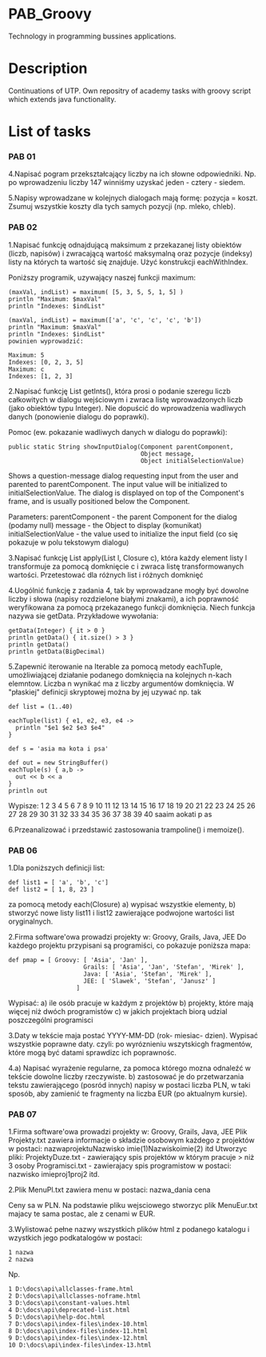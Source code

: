 # PAB_Groovy
 Technology in programming bussines applications.
 
# Description
Continuations of UTP. Own repositry of academy tasks with groovy script which extends java functionality.

# List of tasks

### PAB 01
4.Napisać pogram przekształcający liczby na ich słowne odpowiedniki.
       Np. po wprowadzeniu liczby 147 winniśmy uzyskać jeden - cztery - siedem.

5.Napisy wprowadzane w kolejnych dialogach mają formę:  pozycja = koszt.
Zsumuj wszystkie koszty dla tych samych pozycji (np. mleko, chleb).

### PAB 02

1.Napisać funkcję odnajdującą maksimum z przekazanej listy obiektów (liczb, napisów) i zwracającą wartość maksymalną oraz pozycje (indeksy) listy na których ta wartość się znajduje. Użyć konstrukcji  eachWithIndex.

Poniższy programik, uzywający naszej funkcji maximum:
```
(maxVal, indList) = maximum( [5, 3, 5, 5, 1, 5] )
println "Maximum: $maxVal"
println "Indexes: $indList"

(maxVal, indList) = maximum(['a', 'c', 'c', 'c', 'b'])
println "Maximum: $maxVal"
println "Indexes: $indList"
powinien wyprowadzić:

Maximum: 5
Indexes: [0, 2, 3, 5]
Maximum: c
Indexes: [1, 2, 3]
```

2.Napisać funkcję List getInts(), która prosi o podanie szeregu liczb całkowitych w dialogu wejściowym i zwraca listę wprowadzonych liczb (jako obiektów typu Integer). Nie dopuścić do wprowadzenia wadliwych danych (ponowienie dialogu do poprawki).

Pomoc (ew. pokazanie wadliwych danych w dialogu do poprawki):
```
public static String showInputDialog(Component parentComponent,
                                     Object message,
                                     Object initialSelectionValue)
```
Shows a question-message dialog requesting input from the user and parented to parentComponent. The input value will be initialized to initialSelectionValue. The dialog is displayed on top of the Component's frame, and is usually positioned below the Component.

Parameters:
parentComponent - the parent Component for the dialog (podamy null)
message - the Object to display (komunikat)
initialSelectionValue - the value used to initialize the input field (co się pokazuje w polu tekstowym dialogu)

3.Napisać funkcję List apply(List l, Closure c), która każdy element listy l transformuje za pomocą domknięcie c i zwraca listę transformowanych wartości. Przetestować dla różnych list i różnych domknięć


4.Uogólnić funkcję z zadania 4, tak by wprowadzane mogły być dowolne liczby i słowa (napisy rozdzielone białymi znakami), a ich poprawność weryfikowana za pomocą przekazanego funkcji domknięcia.
Niech funkcja nazywa sie getData.
Przykładowe wywołania:
```
getData(Integer) { it > 0 }           
println getData() { it.size() > 3 }
println getData()                        
println getData(BigDecimal)        
```

5.Zapewnić iterowanie na Iterable za pomocą metody eachTuple, umożliwiającej działanie podanego domknięcia na kolejnych  n-kach elemntow. Liczba n wynikać ma z liczby argumentów domknięcia.
W "płaskiej" definicji skryptowej można by jej uzywać np. tak
```
def list = (1..40)

eachTuple(list) { e1, e2, e3, e4 ->
  println "$e1 $e2 $e3 $e4"
}

def s = 'asia ma kota i psa'

def out = new StringBuffer()
eachTuple(s) { a,b ->
  out << b << a
}
println out
```
Wypisze:
1 2 3 4
5 6 7 8
9 10 11 12
13 14 15 16
17 18 19 20
21 22 23 24
25 26 27 28
29 30 31 32
33 34 35 36
37 38 39 40
saaim  aokati p as

6.Przeanalizować i przedstawić zastosowania trampoline() i memoize().

### PAB 06

1.Dla poniższych definicji list:
```
def list1 = [ 'a', 'b', 'c']
def list2 = [ 1, 8, 23 ]
```
za pomocą metody each(Closure)
a) wypisać wszystkie elementy,
b) stworzyć nowe listy list11 i list12 zawierające podwojone wartości list oryginalnych.


2.Firma software'owa prowadzi projekty w:
Groovy, Grails, Java, JEE
Do każdego projektu przypisani są programiści, co pokazuje poniższa mapa:
```
def pmap = [ Groovy: [ 'Asia', 'Jan' ],
                     Grails: [ 'Asia', 'Jan', 'Stefan', 'Mirek' ],
                     Java: [ 'Asia', 'Stefan', 'Mirek' ],
                     JEE: [ 'Slawek', 'Stefan', 'Janusz' ]
                   ]
```
Wypisać:
a) ile osób pracuje w każdym z projektów
b) projekty, które mają więcej niż dwóch programistów
c)  w jakich projektach biorą udzial poszczególni programisci


3.Daty w tekście maja postać YYYY-MM-DD (rok- miesiac- dzien). Wypisać wszystkie poprawne daty.
czyli: po wyróznieniu wszytskicgh fragmentów, które mogą być datami sprawdizc ich poprawnośc.

4.a) Napisać wyrażenie regularne, za pomoca którego mozna odnaleźć w tekście dowolne liczby rzeczywiste.
b) zastosować je do przetwarzania tekstu zawierającego (posród innych) napisy w postaci liczba PLN, w taki sposób, aby zamienić te fragmenty na liczba EUR (po aktualnym kursie).

### PAB 07

1.Firma software'owa prowadzi projekty w:
Groovy, Grails, Java, JEE
Plik Projekty.txt zawiera informacje o składzie osobowym każdego z projektów w postaci:
nazwaprojektu<TAB>Nazwisko imie(1)<TAB>Nazwiskoimie(2)<TAB> itd
Utworzyc pliki:
ProjektyDuze.txt - zawierający spis projektów w którym pracuje > niż 3 osoby
Programisci.txt - zawierajacy spis programistow w postaci:
nazwisko imie<tab>proj1<tab>proj2<tab> itd.


2.Plik MenuPl.txt zawiera menu w postaci:
nazwa_dania cena

Ceny sa w PLN.
Na podstawie pliku wejsciowego stworzyc plik MenuEur.txt majacy te sama postac, ale z cenami w EUR.


3.Wylistować pełne nazwy wszystkich plików html z podanego katalogu i wzystkich jego podkatalogów w postaci:
```
1 nazwa
2 nazwa
```

Np.
```
1 D:\docs\api\allclasses-frame.html
2 D:\docs\api\allclasses-noframe.html
3 D:\docs\api\constant-values.html
4 D:\docs\api\deprecated-list.html
5 D:\docs\api\help-doc.html
7 D:\docs\api\index-files\index-10.html
8 D:\docs\api\index-files\index-11.html
9 D:\docs\api\index-files\index-12.html
10 D:\docs\api\index-files\index-13.html
```
